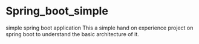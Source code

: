 # Spring_boot_simple
simple spring boot application 
This a simple hand on experience project on spring boot to understand the basic architecture of it.
